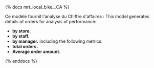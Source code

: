{% docs mrt_local_bike__CA %}

Ce modèle fournit l'analyse du Chiffre d'affaires :
This model generates details of orders for analysis of performance:
- **by store.**
- **by staff.**
- **by manager.**
including the following metrics:
- **total orders.**
- **Average order amount.**


{% enddocs %}